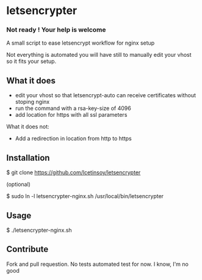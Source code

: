 # letsencrypter

### Not ready ! Your help is welcome

A small script to ease letsencrypt workflow for nginx setup

Not everything is automated you will have still to manually edit your vhost
so it fits your setup.

## What it does

- edit your vhost so that letsencrypt-auto can receive certificates without
  stoping nginx
- run the command with a rsa-key-size of 4096
- add location for https with all ssl parameters


What it does not:

- Add a redirection in location from http to https

## Installation

$ git clone https://github.com/lcetinsoy/letsencrypter

(optional)

$ sudo ln -l letsencrypter-nginx.sh /usr/local/bin/letsencrypter

## Usage

$ ./letsencrypter-nginx.sh

## Contribute

Fork and pull requestion. No tests automated test for now. I know, I'm no good
